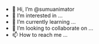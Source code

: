 - 👋 Hi, I’m @sumuanimator
- 👀 I’m interested in ...
- 🌱 I’m currently learning ...
- 💞️ I’m looking to collaborate on ...
- 📫 How to reach me ...

<!---
sumuanimator/sumuanimator is a ✨ special ✨ repository because its `README.md` (this file) appears on your GitHub profile.
You can click the Preview link to take a look at your changes.
--->
